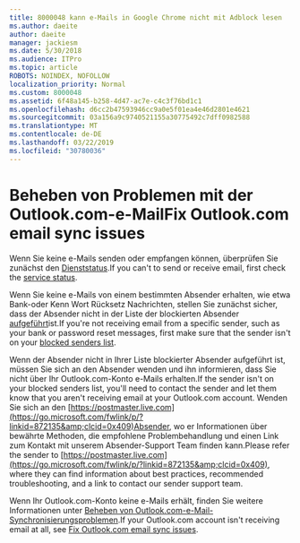 ```yaml
---
title: 8000048 kann e-Mails in Google Chrome nicht mit Adblock lesen
ms.author: daeite
author: daeite
manager: jackiesm
ms.date: 5/30/2018
ms.audience: ITPro
ms.topic: article
ROBOTS: NOINDEX, NOFOLLOW
localization_priority: Normal
ms.custom: 8000048
ms.assetid: 6f48a145-b258-4d47-ac7e-c4c3f76bd1c1
ms.openlocfilehash: d6cc2b47593946cc9a0e5f01ea4e46d2801e4621
ms.sourcegitcommit: 03a156a9c9740521155a30775492c7dff0982588
ms.translationtype: MT
ms.contentlocale: de-DE
ms.lasthandoff: 03/22/2019
ms.locfileid: "30780036"
---
```

# <a name="fix-outlookcom-email-sync-issues"></a><span data-ttu-id="ca866-102">Beheben von Problemen mit der Outlook.com-e-Mail</span><span class="sxs-lookup"><span data-stu-id="ca866-102">Fix Outlook.com email sync issues</span></span>

<span data-ttu-id="ca866-103">Wenn Sie keine e-Mails senden oder empfangen können, überprüfen Sie zunächst den [Dienststatus](https://go.microsoft.com/fwlink/p/?linkid=837482&amp;clcid=0x409).</span><span class="sxs-lookup"><span data-stu-id="ca866-103">If you can't to send or receive email, first check the [service status](https://go.microsoft.com/fwlink/p/?linkid=837482&amp;clcid=0x409).</span></span>
  
<span data-ttu-id="ca866-104">Wenn Sie keine e-Mails von einem bestimmten Absender erhalten, wie etwa Bank-oder Kenn Wort Rücksetz Nachrichten, stellen Sie zunächst sicher, dass der Absender nicht in der Liste der blockierten Absender [aufgeführt](https://go.microsoft.com/fwlink/p/?linkid=873133&amp;clcid=0x409)ist.</span><span class="sxs-lookup"><span data-stu-id="ca866-104">If you're not receiving email from a specific sender, such as your bank or password reset messages, first make sure that the sender isn't on your [blocked senders list](https://go.microsoft.com/fwlink/p/?linkid=873133&amp;clcid=0x409).</span></span>
  
<span data-ttu-id="ca866-105">Wenn der Absender nicht in Ihrer Liste blockierter Absender aufgeführt ist, müssen Sie sich an den Absender wenden und ihn informieren, dass Sie nicht über Ihr Outlook.com-Konto e-Mails erhalten.</span><span class="sxs-lookup"><span data-stu-id="ca866-105">If the sender isn't on your blocked senders list, you'll need to contact the sender and let them know that you aren't receiving email at your Outlook.com account.</span></span> <span data-ttu-id="ca866-106">Wenden Sie sich an den [https://postmaster.live.com](https://go.microsoft.com/fwlink/p/?linkid=872135&amp;clcid=0x409)Absender, wo er Informationen über bewährte Methoden, die empfohlene Problembehandlung und einen Link zum Kontakt mit unserem Absender-Support Team finden kann.</span><span class="sxs-lookup"><span data-stu-id="ca866-106">Please refer the sender to [https://postmaster.live.com](https://go.microsoft.com/fwlink/p/?linkid=872135&amp;clcid=0x409), where they can find information about best practices, recommended troubleshooting, and a link to contact our sender support team.</span></span>
  
<span data-ttu-id="ca866-107">Wenn Ihr Outlook.com-Konto keine e-Mails erhält, finden Sie weitere Informationen unter [Beheben von Outlook.com-e-Mail-Synchronisierungsproblemen](https://go.microsoft.com/fwlink/p/?linkid=2001207&amp;clcid=0x409).</span><span class="sxs-lookup"><span data-stu-id="ca866-107">If your Outlook.com account isn't receiving email at all, see [Fix Outlook.com email sync issues](https://go.microsoft.com/fwlink/p/?linkid=2001207&amp;clcid=0x409).</span></span>
  

